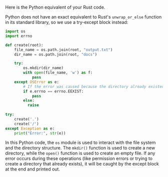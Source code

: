 Here is the Python equivalent of your Rust code.

Python does not have an exact equivalent to Rust's `unwrap_or_else` function in its standard library, so we use a try-except block instead:

```python
import os
import errno

def create(root):
    file_name = os.path.join(root, "output.txt")
    dir_name = os.path.join(root, "docs")

    try:
        os.mkdir(dir_name) 
        with open(file_name, 'w') as f:
            pass
    except OSError as e:
        # If the error was caused because the directory already existed, ignore it
        if e.errno == errno.EEXIST:
            pass
        else: 
          raise
          
try:
    create('.')  
    create('/')   
except Exception as e:      
    print("Error:", str(e))
```
In this Python code, the `os` module is used to interact with the file system and the directory structure. The `mkdir()` function is used to create a new directory, while the `open()` function is used to create an empty file. If any error occurs during these operations (like permission errors or trying to create a directory that already exists), it will be caught by the except block at the end and printed out.

